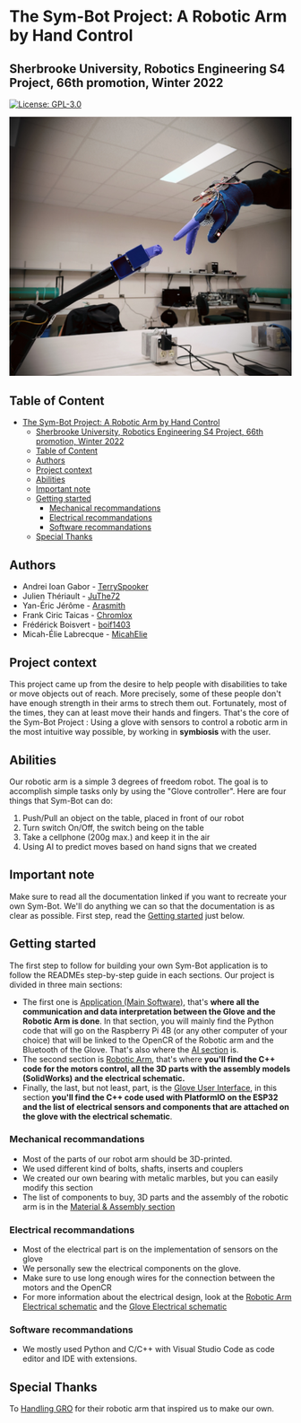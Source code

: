 # The Sym-Bot Project: A Robotic Arm by Hand Control 
## Sherbrooke University, Robotics Engineering S4 Project, 66th promotion, Winter 2022
[![License: GPL-3.0](https://img.shields.io/badge/License-GPLv3-blue.svg?style=flat-square)](/LICENSE)

<div align="center">
    <img src="./Application/img/Human's%20Touch.jpg" alt="Sym-Bot Human's Touch" width="600"/>
</div>

## Table of Content
- [The Sym-Bot Project: A Robotic Arm by Hand Control](#the-sym-bot-project-a-robotic-arm-by-hand-control)
  - [Sherbrooke University, Robotics Engineering S4 Project, 66th promotion, Winter 2022](#sherbrooke-university-robotics-engineering-s4-project-66th-promotion-winter-2022)
  - [Table of Content](#table-of-content)
  - [Authors](#authors)
  - [Project context](#project-context)
  - [Abilities](#abilities)
  - [Important note](#important-note)
  - [Getting started](#getting-started)
    - [Mechanical recommandations](#mechanical-recommandations)
    - [Electrical recommandations](#electrical-recommandations)
    - [Software recommandations](#software-recommandations)
  - [Special Thanks](#special-thanks)

## Authors
- Andrei Ioan Gabor - [TerrySpooker](https://github.com/TerrySpooker)
- Julien Thériault - [JuThe72](https://github.com/JuThe72)
- Yan-Éric Jérôme - [Arasmith](https://github.com/Arasmith)
- Frank Ciric Taicas - [Chromlox](https://github.com/Chromlox)
- Frédérick Boisvert - [boif1403](https://github.com/boif1403)
- Micah-Élie Labrecque - [MicahElie](https://github.com/MicahElie)

## Project context
This project came up from the desire to help people with disabilities to take or move objects out of reach. 
More precisely, some of these people don't have enough strength in their arms to strech them out. Fortunately, most of the times, they can at least move their hands and fingers.
That's the core of the Sym-Bot Project : Using a glove with sensors to control a robotic arm in the most intuitive way possible, by working in **symbiosis** with the user.

## Abilities
Our robotic arm is a simple 3 degrees of freedom robot. The goal is to accomplish simple tasks only by using the "Glove controller". Here are four things that Sym-Bot can do:
1. Push/Pull an object on the table, placed in front of our robot
2. Turn switch On/Off, the switch being on the table
3. Take a cellphone (200g max.) and keep it in the air
4. Using AI to predict moves based on hand signs that we created

## Important note
Make sure to read all the documentation linked if you want to recreate your own Sym-Bot. 
We'll do anything we can so that the documentation is as clear as possible. First step, read the [Getting started](#getting-started) just below.

## Getting started
The first step to follow for building your own Sym-Bot application is to follow the READMEs step-by-step guide in each sections.
Our project is divided in three main sections: 
* The first one is [Application (Main Software)](Application/), that's **where all the communication and data interpretation between the Glove and the Robotic Arm is done**. In that section, you will mainly find the Python code that will go on the Raspberry Pi 4B (or any other computer of your choice) that will be linked to the OpenCR of the Robotic arm and the Bluetooth of the Glove. That's also where the [AI section](Application/AI/) is.
* The second section is [Robotic Arm](/Robotic%20Arm/), that's where **you'll find the C++ code for the motors control, all the 3D parts with the assembly models (SolidWorks) and the electrical schematic.**
* Finally, the last, but not least, part, is the [Glove User Interface](/Glove%20UI/), in this section **you'll find the C++ code used with PlatformIO on the ESP32 and the list of electrical sensors and components that are attached on the glove with the electrical schematic**.

### Mechanical recommandations
* Most of the parts of our robot arm should be 3D-printed.
* We used different kind of bolts, shafts, inserts and couplers
* We created our own bearing with metalic marbles, but you can easily modify this section
* The list of components to buy, 3D parts and the assembly of the robotic arm is in the [Material & Assembly section](/Robotic%20Arm/Material%20%26%20Assembly/)

### Electrical recommandations
* Most of the electrical part is on the implementation of sensors on the glove
* We personally sew the electrical components on the glove.
* Make sure to use long enough wires for the connection between the motors and the OpenCR
* For more information about the electrical design, look at the [Robotic Arm Electrical schematic](/Robotic%20Arm/Material%20%26%20Assembly/ElectricalSchematic_RoboticArm.png) and the [Glove Electrical schematic](/Glove%20UI/img/Electrical%20Schematic%20Glove.png)

### Software recommandations
* We mostly used Python and C/C++ with Visual Studio Code as code editor and IDE with extensions.

## Special Thanks
To [Handling GRO](https://github.com/chameau5050/Handling-Gro#handling-gro) for their robotic arm that inspired us to make our own.
